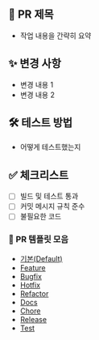 ## 📌 PR 제목
- 작업 내용을 간략히 요약

## ✨ 변경 사항
- 변경 내용 1
- 변경 내용 2

## 🛠️ 테스트 방법
- 어떻게 테스트했는지

## ✅ 체크리스트
- [ ] 빌드 및 테스트 통과
- [ ] 커밋 메시지 규칙 준수
- [ ] 불필요한 코드 

### 📄 PR 템플릿 모음

- [기본(Default)](https://github.com/wnsur1234/StudyBoard/compare/main...page/home?expand=1&template=default.md)
- [Feature](https://github.com/wnsur1234/StudyBoard/compare/main...page/home?expand=1&template=feature.md)
- [Bugfix](https://github.com/wnsur1234/StudyBoard/compare/main...page/home?expand=1&template=bugfix.md)
- [Hotfix](https://github.com/wnsur1234/StudyBoard/compare/main...page/home?expand=1&template=hotfix.md)
- [Refactor](https://github.com/wnsur1234/StudyBoard/compare/main...page/home?expand=1&template=refactor.md)
- [Docs](https://github.com/wnsur1234/StudyBoard/compare/main...page/home?expand=1&template=docs.md)
- [Chore](https://github.com/wnsur1234/StudyBoard/compare/main...page/home?expand=1&template=chore.md)
- [Release](https://github.com/wnsur1234/StudyBoard/compare/main...page/home?expand=1&template=release.md)
- [Test](https://github.com/wnsur1234/StudyBoard/compare/main...page/home?expand=1&template=test.md)


